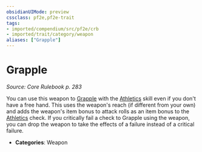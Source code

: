 ```yaml
---
obsidianUIMode: preview
cssclass: pf2e,pf2e-trait
tags:
- imported/compendium/src/pf2e/crb
- imported/trait/category/weapon
aliases: ["Grapple"]
---
```

# Grapple  
*Source: Core Rulebook p. 283*  

You can use this weapon to [Grapple](rules/actions/grapple.md) with the [Athletics](../../compendium/skills.md#Athletics) skill even if you don't have a free hand. This uses the weapon's reach (if different from your own) and adds the weapon's item bonus to attack rolls as an item bonus to the [Athletics](../../compendium/skills.md#Athletics) check. If you critically fail a check to Grapple using the weapon, you can drop the weapon to take the effects of a failure instead of a critical failure.

- **Categories**: Weapon